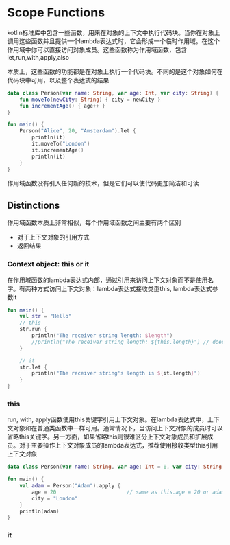 # Scope Functions
kotlin标准库中包含一些函数，用来在对象的上下文中执行代码块。当你在对象上调用这些函数并且提供一个lambda表达式时，它会形成一个临时作用域。在这个作用域中你可以直接访问对象成员。这些函数称为作用域函数，包含let,run,with,apply,also

本质上，这些函数的功能都是在对象上执行一个代码块。不同的是这个对象如何在代码块中可用，以及整个表达式的结果

```kotlin
data class Person(var name: String, var age: Int, var city: String) {
    fun moveTo(newCity: String) { city = newCity }
    fun incrementAge() { age++ }
}

fun main() {
    Person("Alice", 20, "Amsterdam").let {
        println(it)
        it.moveTo("London")
        it.incrementAge()
        println(it)
    }
}
```

作用域函数没有引入任何新的技术，但是它们可以使代码更加简洁和可读

## Distinctions
作用域函数本质上非常相似，每个作用域函数之间主要有两个区别

* 对于上下文对象的引用方式
* 返回结果

### Context object: this or it
在作用域函数的lambda表达式内部，通过引用来访问上下文对象而不是使用名字。有两种方式访问上下文对象：lambda表达式接收类型this, lambda表达式参数it

```kotlin
fun main() {
    val str = "Hello"
    // this
    str.run {
        println("The receiver string length: $length")
        //println("The receiver string length: ${this.length}") // does the same
    }

    // it
    str.let {
        println("The receiver string's length is ${it.length}")
    }
}
```

### this
run, with, apply函数使用this关键字引用上下文对象。在lambda表达式中，上下文对象和在普通类函数中一样可用。通常情况下，当访问上下文对象的成员时可以省略this关键字。另一方面，如果省略this则很难区分上下文对象成员和扩展成员。对于主要操作上下文对象成员的lambda表达式，推荐使用接收类型this引用上下文对象

```kotlin
data class Person(var name: String, var age: Int = 0, var city: String = "")

fun main() {
    val adam = Person("Adam").apply { 
        age = 20                       // same as this.age = 20 or adam.age = 20
        city = "London"
    }
    println(adam)
}
```

### it


